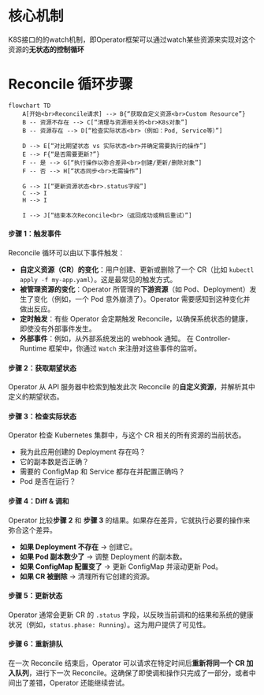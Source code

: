 # 核心机制

K8S接口的的watch机制，即Operator框架可以通过watch某些资源来实现对这个资源的**无状态的控制循环**
# Reconcile 循环步骤
``` mermaid
flowchart TD
    A[开始<br>Reconcile请求] --> B{“获取自定义资源<br>Custom Resource”}
    B -- 资源不存在 --> C[“清理与资源相关的<br>K8s对象”]
    B -- 资源存在 --> D[“检查实际状态<br>（例如：Pod, Service等）”]
    
    D --> E[“对比期望状态 vs 实际状态<br>并确定需要执行的操作”]
    E --> F{“是否需要更新?”}
    F -- 是 --> G[“执行操作以弥合差异<br>创建/更新/删除对象”]
    F -- 否 --> H[“状态同步<br>无需操作”]
    
    G --> I[“更新资源状态<br>.status字段”]
    C --> I
    H --> I
    
    I --> J[“结束本次Reconcile<br>（返回成功或稍后重试）”]
```
#### 步骤 1：触发事件

Reconcile 循环可以由以下事件触发：
- **自定义资源（CR）的变化**：用户创建、更新或删除了一个 CR（比如 `kubectl apply -f my-app.yaml`）。这是最常见的触发方式。
- **被管理资源的变化**：Operator 所管理的**下游资源**（如 Pod、Deployment）发生了变化（例如，一个 Pod 意外崩溃了）。Operator 需要感知到这种变化并做出反应。
- **定时触发**：有些 Operator 会定期触发 Reconcile，以确保系统状态的健康，即使没有外部事件发生。
- **外部事件**：例如，从外部系统发出的 webhook 通知。
在 Controller-Runtime 框架中，你通过 `Watch` 来注册对这些事件的监听。

#### 步骤 2：获取期望状态
Operator 从 API 服务器中检索到触发此次 Reconcile 的**自定义资源**，并解析其中定义的期望状态。
#### 步骤 3：检查实际状态
Operator 检查 Kubernetes 集群中，与这个 CR 相关的所有资源的当前状态。
- 我为此应用创建的 Deployment 存在吗？
- 它的副本数是否正确？
- 需要的 ConfigMap 和 Service 都存在并配置正确吗？
- Pod 是否在运行？
#### 步骤 4：Diff & 调和

Operator 比较**步骤 2** 和 **步骤 3** 的结果。如果存在差异，它就执行必要的操作来弥合这个差异。
- **如果 Deployment 不存在** -> 创建它。
- **如果 Pod 副本数少了** -> 调整 Deployment 的副本数。
- **如果 ConfigMap 配置变了** -> 更新 ConfigMap 并滚动更新 Pod。
- **如果 CR 被删除** -> 清理所有它创建的资源。
#### 步骤 5：更新状态

Operator 通常会更新 CR 的 `.status` 字段，以反映当前调和的结果和系统的健康状况（例如，`status.phase: Running`）。这为用户提供了可见性。
#### 步骤 6：重新排队
在一次 Reconcile 结束后，Operator 可以请求在特定时间后**重新将同一个 CR 加入队列**，进行下一次 Reconcile。这确保了即使调和操作只完成了一部分，或者中间出了差错，Operator 还能继续尝试。 